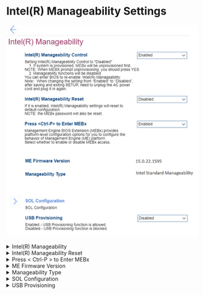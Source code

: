 # Intel(R) Manageability Settings #
![](./img/intelmanageability.png)

<details><summary>Intel(R) Manageability</summary>
One of 2 possible states:

1. **Enabled** – Default. 
2. Disabled.

?> When `Disabled`:<br>    a. If system is provisioned, MEBx (Management Engine BIOS Extension) will be unprovisioned first.<br>    b. Manageability functions will be disabled. You can enter BIOS to re-enable Intel(R) Manageability.<br>

!> When changing from `Enabled` to `Disabled`, after saving and existing SETUP, you need to unplug the AC power cord and plug it in again.


| WMI Setting name | Values | SVP Req'd | AMD/Intel |
|:---|:---|:---|:---|
|  |  |  | Intel |
</details>


<details><summary>Intel(R) Manageability Reset</summary>
One of 2 possible states:

1. Enabled.
2. **Disabled** – Default. 

!> When `Enabled`, Intel(R) Manageability settings will reset to default configuration.<br> The MEBx password will also be reset.<br>

| WMI Setting name | Values | SVP Req'd | AMD/Intel |
|:---|:---|:---|:---|
|  |  |  | Intel |
</details>


<details><summary>Press < Ctrl-P > to Enter MEBx</summary>

Management Engine BIOS Extension (MEBx) provides platform-level configuration options for you to configure the behavior of Management Engine (ME) platform.

One of 2 possible states:

1. **Enabled** – Default.
2. Disabled. 

| WMI Setting name | Values | SVP Req'd | AMD/Intel |
|:---|:---|:---|:---|
|  |  |  | Intel |
</details>


<details><summary>ME Firmware Version</summary>
Management Engine (ME) Firmware version. View only.

| WMI Setting name | Values | SVP Req'd | AMD/Intel |
|:---|:---|:---|:---|
|  |  |  | Intel |
</details>


<details><summary>Manageability Type</summary>
Manageability Type. View only. Possible values:

1. None
2. Intel(R) AMT
3. Intel(R) Standard Manageability
4. Intel(R) Level III Manageability Upgrade

| WMI Setting name | Values | SVP Req'd | AMD/Intel |
|:---|:---|:---|:---|
|  |  |  | Intel |
</details>


<details><summary>SOL Configuration</summary>
SOL (Serial over LAN) configuration group of settings.<br>

![](./img/solconfig.png)

<details><summary>Console Type</summary>
One of 7 possible options to specify console type:

1. VT100
2. VT100-8bit
3. PC-ANSI-7bit
4. PC-ANSI
5. **VT100+** – Default.
6. VT-UTF8
7. ASCII

| WMI Setting name | Values | SVP Req'd | AMD/Intel |
|:---|:---|:---|:---|
|  |  |  | Intel |
</details>

</details>


<details><summary>USB Provisioning </summary>
One of 2 possible states:

1. Enabled – USB provisioning function is allowed.
2. **Disabled** – USB provisioning function is blocked. Default.

| WMI Setting name | Values | SVP Req'd | AMD/Intel |
|:---|:---|:---|:---|
|  |  |  | Intel |
</details>